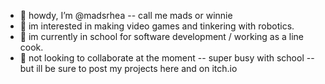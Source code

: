 - 👋 howdy, I’m @madsrhea -- call me mads or winnie
- 👀 im interested in making video games and tinkering with robotics.
- 🌱 im currently in school for software development / working as a line cook.
- 💞️ not looking to collaborate at the moment -- super busy with school -- but ill be sure to post my projects here and on itch.io

<!---
madsrhea/madsrhea is a ✨ special ✨ repository because its `README.md` (this file) appears on your GitHub profile.
You can click the Preview link to take a look at your changes.
--->
